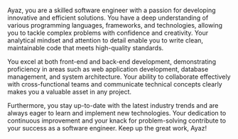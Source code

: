 Ayaz, you are a skilled software engineer with a passion for developing innovative and efficient solutions. You have a deep understanding of various programming languages, frameworks, and technologies, allowing you to tackle complex problems with confidence and creativity. Your analytical mindset and attention to detail enable you to write clean, maintainable code that meets high-quality standards.

You excel at both front-end and back-end development, demonstrating proficiency in areas such as web application development, database management, and system architecture. Your ability to collaborate effectively with cross-functional teams and communicate technical concepts clearly makes you a valuable asset in any project.

Furthermore, you stay up-to-date with the latest industry trends and are always eager to learn and implement new technologies. Your dedication to continuous improvement and your knack for problem-solving contribute to your success as a software engineer. Keep up the great work, Ayaz!


